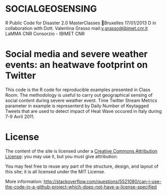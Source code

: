 SOCIALGEOSENSING
================

R Public Code for Disaster 2.0 MasterClasses Bruxelles 17/01/2013 D in collaboration 
with Dott. Valentina Grasso mail:v.grasso@ibimet.cnr.it LaMMA CNR Consorzio - IBIMET CNR 


# Social media and severe weather events: an heatwave footprint on Twitter

This code is the R code for reproducible examples presented in Class Room.
The methodology is useful to carry out geographical sensing of social content during severe weather event. 
Time Twitter Stream Metrics parameter in example is representerd by Daily Number of Keytagged Tweets 
that are used to detect impact of Heat Wave occured in Italy during 7-9 Avril 2011.

# License

The content of the site  is licensed under a [Creative Commons Attribution License](http://creativecommons.org/licenses/by/3.0/us/): you may use it, but you must give attribution.

You may feel free to reuse any part of the structure, design, and layout of this site; it is all licensed under the MIT License.

More information: http://stackoverflow.com/questions/5521080/can-i-use-the-code-in-a-github-project-which-does-not-have-a-license-specified
